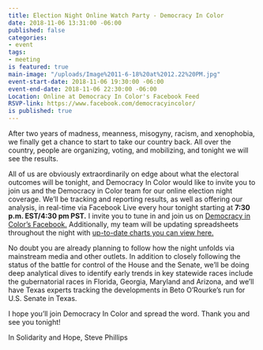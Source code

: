 ```yaml
---
title: Election Night Online Watch Party - Democracy In Color
date: 2018-11-06 13:31:00 -06:00
published: false
categories:
- event
tags:
- meeting
is featured: true
main-image: "/uploads/Image%2011-6-18%20at%2012.22%20PM.jpg"
event-start-date: 2018-11-06 19:30:00 -06:00
event-end-date: 2018-11-06 22:30:00 -06:00
Location: Online at Democracy In Color's Facebook Feed
RSVP-link: https://www.facebook.com/democracyincolor/
is published: true
---
```


After two years of madness, meanness, misogyny, racism, and xenophobia, we finally get a chance to start to take our country back. All over the country, people are organizing, voting, and mobilizing, and tonight we will see the results. 

All of us are obviously extraordinarily on edge about what the electoral outcomes will be tonight, and Democracy In Color would like to invite you to join us and the Democracy in Color team for our online election night coverage. We’ll be tracking and reporting results, as well as offering our analysis, in real-time via Facebook Live every hour tonight starting at **7:30 p.m. EST/4:30 pm PST.** I invite you to tune in and join us on [Democracy in Color’s Facebook.](https://www.facebook.com/democracyincolor/) Additionally, my team will be updating spreadsheets throughout the night with [up-to-date charts you can view here.](https://docs.google.com/presentation/d/1Vfk7_e_U7xc_ZZp-xfc_OQRCdWl0w1PeH42pgLndrKQ/edit#slide=id.g4693126d2d_1_6) 
 

No doubt you are already planning to follow how the night unfolds via mainstream media and other outlets. In addition to closely following the status of the battle for control of the House and the Senate, we’ll be doing deep analytical dives to identify early trends in key statewide races include the gubernatorial races in Florida, Georgia, Maryland and Arizona, and we’ll have Texas experts tracking the developments in Beto O’Rourke’s run for U.S. Senate in Texas. 

I hope you’ll join Democracy In Color and spread the word. Thank you and see you tonight!

In Solidarity and Hope,
Steve Phillips
